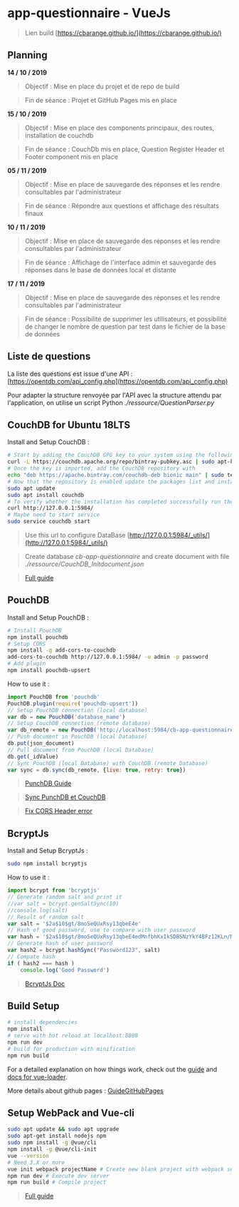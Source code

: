 # app-questionnaire - VueJs

> Lien build
[https://cbarange.github.io/](https://cbarange.github.io/)

## Planning

**14 / 10 / 2019**
> Objectif : Mise en place du projet et de repo de build

> Fin de séance : Projet et GitHub Pages mis en place

**15 / 10 / 2019**
> Objectif : Mise en place des components principaux, des routes, installation de couchdb

> Fin de séance : CouchDb mis en place, Question Register Header et Footer component mis en place

**05 / 11 / 2019**
> Objectif : Mise en place de sauvegarde des réponses et les rendre consultables par l'administrateur

> Fin de séance :  Répondre aux questions et affichage des résultats finaux 

**10 / 11 / 2019**
> Objectif : Mise en place de sauvegarde des réponses et les rendre consultables par l'administrateur

> Fin de séance :  Affichage de l'interface admin et sauvegarde des réponses dans le base de données local et distante

**17 / 11 / 2019**
> Objectif : Mise en place de sauvegarde des réponses et les rendre consultables par l'administrateur

> Fin de séance : Possibilité de supprimer les utilisateurs, et possibilité de changer le nombre de question par test dans le fichier de la base de données

## Liste de questions

La liste des questions est issue d'une API : [https://opentdb.com/api_config.php](https://opentdb.com/api_config.php)

Pour adapter la structure renvoyée par l'API avec la structure attendu par l'application, on utilise un script Python _./ressource/QuestionParser.py_

## CouchDB for Ubuntu 18LTS

Install and Setup CouchDB :
``` bash
# Start by adding the CouchDB GPG key to your system using the following command
curl -L https://couchdb.apache.org/repo/bintray-pubkey.asc | sudo apt-key add -
# Once the key is imported, add the CouchDB repository with
echo "deb https://apache.bintray.com/couchdb-deb bionic main" | sudo tee -a /etc/apt/sources.list
# Now that the repository is enabled update the packages list and install CouchDB
sudo apt update
sudo apt install couchdb
# To verify whether the installation has completed successfully run the following command
curl http://127.0.0.1:5984/
# Maybe need to start service
sudo service couchdb start
```
> Use this url to configure DataBase [http://127.0.0.1:5984/_utils/](http://127.0.0.1:5984/_utils/)

> Create database _cb-app-questionnaire_ and create document with file _./ressource/CouchDB_Initdocument.json_

> [Full guide](https://linuxize.com/post/how-to-install-couchdb-on-ubuntu-18-04/)

## PouchDB

Install and Setup PouchDB :
```bash
# Install PouchDB
npm install pouchdb
# Setup CORS
npm install -g add-cors-to-couchdb
add-cors-to-couchdb http://127.0.0.1:5984/ -u admin -p password
# Add plugin
npm install pouchdb-upsert
```
How to use it :
```js
import PouchDB from 'pouchdb'
PouchDB.plugin(require('pouchdb-upsert'))
// Setup PouchDB connection (local database)
var db = new PouchDB('database_name')
// Setup CouchDB connection (remote database)
var db_remote = new PouchDB('http://localhost:5984/cb-app-questionnaire')
// Push document in PouchDB (local Database)
db.put(json_document)
// Pull document from PouchDB (local Database)
db.get(_idValue)
// Sync PouchDB (local Database) with CouchDB (remote Database)
var sync = db.sync(db_remote, {live: true, retry: true})
```
> [PunchDB Guide](https://pouchdb.com/guides/setup-couchdb.html)

> [Sync PunchDB et CouchDB](https://blogtech.soprasteria.com/2016/09/05/synchronisation-multi-client-avec-couchdb-et-pouchdb/)

> [Fix CORS Header error](https://pouchdb.com/errors.html)

## BcryptJs

Install and Setup BcryptJs :
```bash
sudo npm install bcryptjs
```
How to use it :
```js
import bcrypt from 'bcryptjs'
// Generate random salt and print it
//var salt = bcrypt.genSaltSync(10)
//console.log(salt)
// Result of random salt
var salt = '$2a$10$gt/8moSeQUxRsy13qbeE4e'
// Hash of good password, use to compare with user password
var hash = '$2a$10$gt/8moSeQUxRsy13qbeE4edMnfbhKxIkSDB5NzYkY4BFz12KLn/MS'
// Generate hash of user password
var hash2 = bcrypt.hashSync("Password123", salt)
// Compate hash
if ( hash2 === hash )
	console.log('Good Password')
```
> [BcryptJs Doc](https://www.npmjs.com/package/bcryptjs)

## Build Setup

``` bash
# install dependencies
npm install
# serve with hot reload at localhost:8080
npm run dev
# build for production with minification
npm run build
```

For a detailed explanation on how things work, check out the [guide](http://vuejs-templates.github.io/webpack/) and [docs for vue-loader](http://vuejs.github.io/vue-loader).

More details about github pages : [GuideGitHubPages](https://pages.github.com/)

## Setup WebPack and Vue-cli

``` bash
sudo apt update && sudo apt upgrade
sudo apt-get install nodejs npm
sudo npm install -g @vue/cli
npm install -g @vue/cli-init
vue --version
# Need 3.X or more
vue init webpack projectName # Create new blank project with webpack setting
npm run dev # Execute dev server
npm run build # Compile project
```
> [Full guide](https://www.pierrefay.fr/formation-vuejs/d%C3%A9couverte-installation-tutoriel.html)

